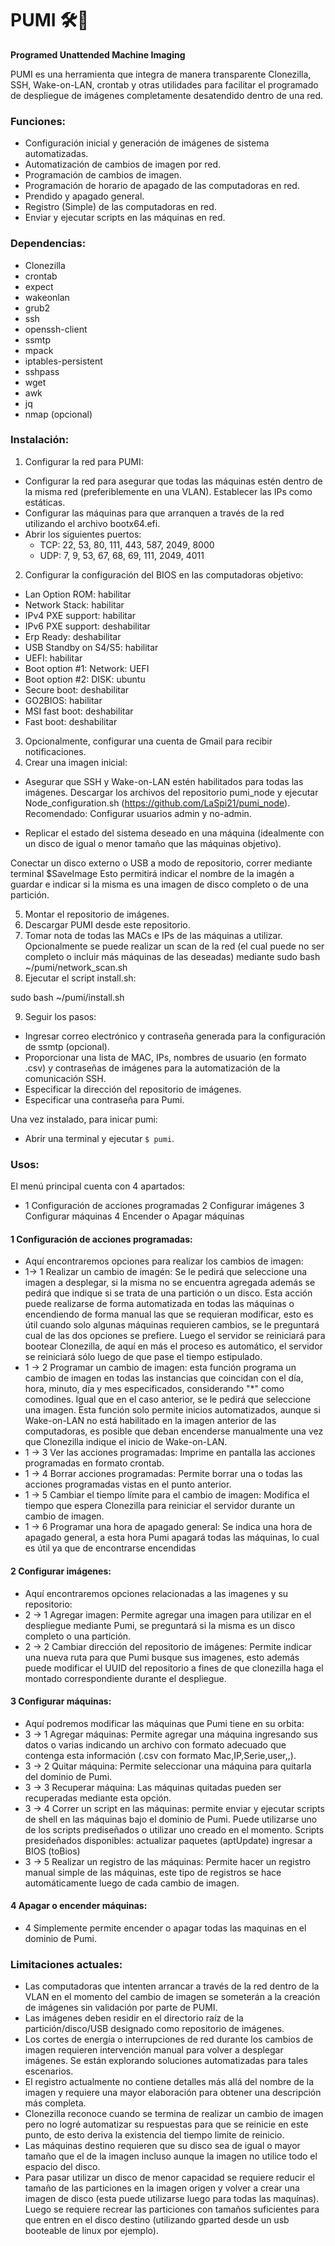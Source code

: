 # PUMI 🛠🐶

**Programed Unattended Machine Imaging**

PUMI es una herramienta que integra de manera transparente Clonezilla, SSH, Wake-on-LAN, crontab y otras utilidades para facilitar el programado de despliegue de imágenes completamente desatendido dentro de una red.

### Funciones:
- Configuración inicial y generación de imágenes de sistema automatizadas.
- Automatización de cambios de imagen por red.
- Programación de cambios de imagen.
- Programación de horario de apagado de las computadoras en red.
- Prendido y apagado general.
- Registro (Simple) de las computadoras en red.
- Enviar y ejecutar scripts en las máquinas en red.

### Dependencias:
- Clonezilla
- crontab
- expect
- wakeonlan
- grub2
- ssh
- openssh-client
- ssmtp
- mpack
- iptables-persistent
- sshpass
- wget
- awk
- jq
- nmap (opcional)

### Instalación:
1. Configurar la red para PUMI:

- Configurar la red para asegurar que todas las máquinas estén dentro de la misma red (preferiblemente en una VLAN). Establecer las IPs como estáticas.
- Configurar las máquinas para que arranquen a través de la red utilizando el archivo bootx64.efi.
- Abrir los siguientes puertos:
  - TCP: 22, 53, 80, 111, 443, 587, 2049, 8000
  - UDP: 7, 9, 53, 67, 68, 69, 111, 2049, 4011
    
2. Configurar la configuración del BIOS en las computadoras objetivo:
  - Lan Option ROM: habilitar
  - Network Stack: habilitar
  - IPv4 PXE support: habilitar
  - IPv6 PXE support: deshabilitar
  - Erp Ready: deshabilitar
  - USB Standby on S4/S5: habilitar
  - UEFI: habilitar
  - Boot option #1: Network: UEFI
  - Boot option #2: DISK: ubuntu
  - Secure boot: deshabilitar
  - GO2BIOS: habilitar
  - MSI fast boot: deshabilitar
  - Fast boot: deshabilitar

3. Opcionalmente, configurar una cuenta de Gmail para recibir notificaciones.
4. Crear una imagen inicial:

- Asegurar que SSH y Wake-on-LAN estén habilitados para todas las imágenes.
Descargar los archivos del repositorio pumi_node y ejecutar Node_configuration.sh (https://github.com/LaSpi21/pumi_node).
Recomendado: Configurar usuarios admin y no-admin.

- Replicar el estado del sistema deseado en una máquina (idealmente con un disco de igual o menor tamaño que las máquinas objetivo).

Conectar un disco externo o USB a modo de repositorio, correr mediante terminal $SaveImage 
Esto permitirá indicar el nombre de la imagén a guardar e indicar si la misma es una imagen de disco completo o de una partición.

5. Montar el repositorio de imágenes.
6. Descargar PUMI desde este repositorio.
7. Tomar nota de todas las MACs e IPs de las máquinas a utilizar. Opcionalmente se puede realizar un scan de la red (el cual puede no ser completo o incluir más máquinas de las deseadas) mediante sudo bash ~/pumi/network_scan.sh
8. Ejecutar el script install.sh:

sudo bash ~/pumi/install.sh

9. Seguir los pasos:
- Ingresar correo electrónico y contraseña generada para la configuración de ssmtp (opcional).
- Proporcionar una lista de MAC, IPs, nombres de usuario (en formato .csv) y contraseñas de imágenes para la automatización de la comunicación SSH.
- Especificar la dirección del repositorio de imágenes.
- Especificar una contraseña para Pumi.

Una vez instalado, para inicar pumi:
- Abrir una terminal y ejecutar `$ pumi`.

### Usos:

El menú principal cuenta con 4 apartados:

- 1 Configuración de acciones programadas
  2 Configurar imágenes
  3 Configurar máquinas
  4 Encender o Apagar máquinas

#### 1 Configuración de acciones programadas:

- Aquí encontraremos opciones para realizar los cambios de imagen:
- 1-> 1 Realizar un cambio de imagén: Se le pedirá que seleccione una imagen a desplegar, si la misma no se encuentra agregada además se pedirá que indique si se trata de una partición o un disco. Esta acción puede realizarse de forma automatizada en todas las máquinas o encendiendo de forma manual las que se requieran modificar, esto es útil cuando solo algunas máquinas requieren cambios, se le preguntará cual de las dos opciones se prefiere. Luego el servidor se reiniciará para bootear Clonezilla, de aquí en más el proceso es automático, el servidor se reiniciará sólo luego de que pase el tiempo estipulado.
- 1 -> 2 Programar un cambio de imagen: esta función programa un cambio de imagen en todas las instancias que coincidan con el día, hora, minuto, día y mes especificados, considerando "*" como comodines. Igual que en el caso anterior, se le pedirá que seleccione una imagen. Esta función solo permite inicios automatizados, aunque si Wake-on-LAN no está habilitado en la imagen anterior de las computadoras, es posible que deban encenderse manualmente una vez que Clonezilla indique el inicio de Wake-on-LAN.
- 1 -> 3 Ver las acciones programadas: Imprime en pantalla las acciones programadas en formato crontab.
- 1 -> 4 Borrar acciones programadas: Permite borrar una o todas las acciones programadas vistas en el punto anterior.
- 1 -> 5 Cambiar el tiempo límite para el cambio de imagen: Modifica el tiempo que espera Clonezilla para reiniciar el servidor durante un cambio de imagen.
- 1 -> 6 Programar una hora de apagado general: Se indica una hora de apagado general, a esta hora Pumi apagará todas las máquinas, lo cual es útil ya que de encontrarse encendidas 

#### 2 Configurar imágenes:

- Aquí encontraremos opciones relacionadas a las imagenes y su repositorio:
- 2 -> 1 Agregar imagen: Permite agregar una imagen para utilizar en el despliegue mediante Pumi, se preguntará si la misma es un disco completo o una partición.
- 2 -> 2 Cambiar dirección del repositorio de imágenes: Permite indicar una nueva ruta para que Pumi busque sus imagenes, esto además puede modificar el UUID del repositorio a fines de que clonezilla haga el montado correspondiente durante el despliegue.

#### 3 Configurar máquinas:

- Aquí podremos modificar las máquinas que Pumi tiene en su orbita:
- 3 -> 1 Agregar máquinas: Permite agregar una máquina ingresando sus datos o varias indicando un archivo con formato adecuado que contenga esta información (.csv con formato Mac,IP,Serie,user,,).
- 3 -> 2 Quitar máquina: Permite seleccionar una máquina para quitarla del dominio de Pumi.
- 3 -> 3 Recuperar máquina: Las máquinas quitadas pueden ser recuperadas mediante esta opción.
- 3 -> 4 Correr un script en las máquinas: permite enviar y ejecutar scripts de shell en las máquinas bajo el dominio de Pumi. Puede utilizarse uno de los scripts prediseñados o utilizar uno creado en el momento.
         Scripts presideñados disponibles:
              actualizar paquetes (aptUpdate)
              ingresar a BIOS (toBios)
- 3 -> 5 Realizar un registro de las máquinas: Permite hacer un registro manual simple de las máquinas, este tipo de registros se hace automáticamente luego de cada cambio de imagen.

#### 4 Apagar o encender máquinas:
- 4 Simplemente permite encender o apagar todas las maquinas en el dominio de Pumi.

### Limitaciones actuales:
- Las computadoras que intenten arrancar a través de la red dentro de la VLAN en el momento del cambio de imagen se someterán a la creación de imágenes sin validación por parte de PUMI.
- Las imágenes deben residir en el directorio raíz de la partición/disco/USB designado como repositorio de imágenes.
- Los cortes de energía o interrupciones de red durante los cambios de imagen requieren intervención manual para volver a desplegar imágenes. Se están explorando soluciones automatizadas para tales escenarios.
- El registro actualmente no contiene detalles más allá del nombre de la imagen y requiere una mayor elaboración para obtener una descripción más completa.
- Clonezilla reconoce cuando se termina de realizar un cambio de imagen pero no logré automatizar su respuestas para que se reinicie en este punto, de esto deriva la existencia del tiempo limite de reinicio.
- Las máquinas destino requieren que su disco sea de igual o mayor tamaño que el de la imagen incluso aunque la imagen no utilice todo el espacio del disco.
- Para pasar utilizar un disco de menor capacidad se requiere reducir el tamaño de las particiones en la imagen origen y volver a crear una imagen de disco (esta puede utilizarse luego para todas las maquínas). Luego se requiere recrear las particiones con tamaños suficientes para que entren en el disco destino (utilizando gparted desde un usb booteable de linux por ejemplo).


